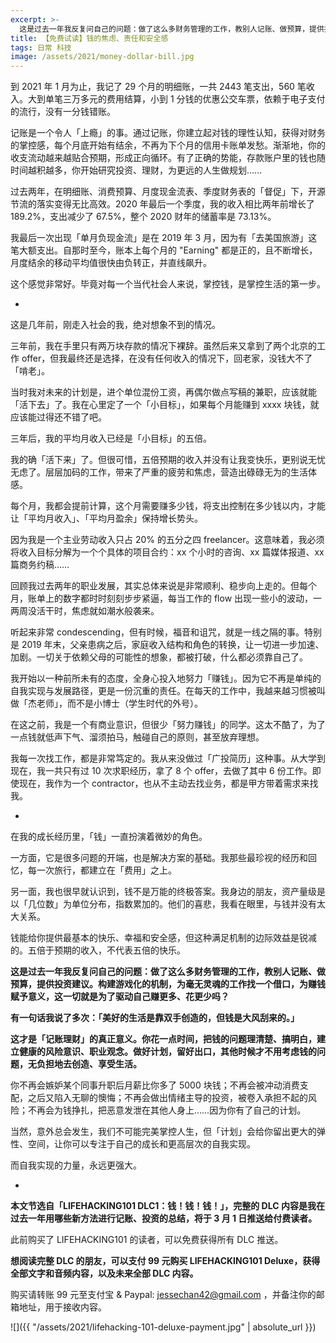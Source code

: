 ```yaml
---
excerpt: >-
  这是过去一年我反复问自己的问题：做了这么多财务管理的工作，教别人记账、做预算，提供投资建议。构建游戏化的机制，为毫无灵魂的工作找一个借口，为赚钱赋予意义，这一切就是为了驱动自己赚更多、花更少吗？
title: 【免费试读】钱的焦虑、责任和安全感
tags: 日常 科技
image: /assets/2021/money-dollar-bill.jpg
---
```


到 2021 年 1 月为止，我记了 29 个月的明细账，一共 2443 笔支出，560 笔收入。大到单笔三万多元的费用结算，小到 1 分钱的优惠公交车票，依赖于电子支付的流行，没有一分钱错账。

记账是一个令人「上瘾」的事。通过记账，你建立起对钱的理性认知，获得对财务的掌控感，每个月底开始有结余，不再为下个月的信用卡账单发愁。渐渐地，你的收支流动越来越贴合预期，形成正向循环。有了正确的势能，存款账户里的钱也随时间越积越多，你开始研究投资、理财，为更远的人生做规划……

过去两年，在明细账、消费预算、月度现金流表、季度财务表的「督促」下，开源节流的落实变得无比高效。2020 年最后一个季度，我的收入相比两年前增长了 189.2%，支出减少了 67.5%，整个 2020 财年的储蓄率是 73.13%。

我最后一次出现「单月负现金流」是在 2019 年 3 月，因为有「去美国旅游」这笔大额支出。自那时至今，账本上每个月的 "Earning" 都是正的，且不断增长，月度结余的移动平均值很快由负转正，并直线飙升。

这个感觉非常好。毕竟对每一个当代社会人来说，掌控钱，是掌控生活的第一步。

-

这是几年前，刚走入社会的我，绝对想象不到的情况。

三年前，我在手里只有两万块存款的情况下裸辞。虽然后来又拿到了两个北京的工作 offer，但我最终还是选择，在没有任何收入的情况下，回老家，没钱大不了「啃老」。

当时我对未来的计划是，进个单位混份工资，再偶尔做点写稿的兼职，应该就能「活下去」了。我在心里定了一个「小目标」，如果每个月能赚到 xxxx 块钱，就应该能过得还不错了吧。

三年后，我的平均月收入已经是「小目标」的五倍。

我的确「活下来」了。但很可惜，五倍预期的收入并没有让我变快乐，更别说无忧无虑了。层层加码的工作，带来了严重的疲劳和焦虑，营造出碌碌无为的生活体感。

每个月，我都会提前计算，这个月需要赚多少钱，将支出控制在多少钱以内，才能让「平均月收入」、「平均月盈余」保持增长势头。

因为我是一个主业劳动收入只占 20% 的五分之四 freelancer。这意味着，我必须将收入目标分解为一个个具体的项目合约：xx 个小时的咨询、xx 篇媒体报道、xx 篇商务约稿……

回顾我过去两年的职业发展，其实总体来说是非常顺利、稳步向上走的。但每个月，账单上的数字都时时刻刻步步紧逼，每当工作的 flow 出现一些小的波动，一两周没活干时，焦虑就如潮水般袭来。

听起来非常 condescending，但有时候，福音和诅咒，就是一线之隔的事。特别是 2019 年末，父亲患病之后，家庭收入结构和角色的转换，让一切进一步加速、加剧。一切关于依赖父母的可能性的想象，都被打破，什么都必须靠自己了。

我开始以一种前所未有的态度，全身心投入地努力「赚钱」。因为它不再是单纯的自我实现与发展路径，更是一份沉重的责任。在每天的工作中，我越来越习惯被叫做「杰老师」，而不是小博士（学生时代的外号）。

在这之前，我是一个有商业意识，但很少「努力赚钱」的同学。这太不酷了，为了一点钱就低声下气、溜须拍马，触碰自己的原则，甚至放弃理想。

我每一次找工作，都是非常笃定的。我从来没做过「广投简历」这种事。从大学到现在，我一共只有过 10 次求职经历，拿了 8 个 offer，去做了其中 6 份工作。即使现在，我作为一个 contractor，也从不主动去找业务，都是甲方带着需求来找我。

-

在我的成长经历里，「钱」一直扮演着微妙的角色。

一方面，它是很多问题的开端，也是解决方案的基础。我那些最珍视的经历和回忆，每一次旅行，都建立在「费用」之上。

另一面，我也很早就认识到，钱不是万能的终极答案。我身边的朋友，资产量级是以「几位数」为单位分布，指数累加的。他们的喜悲，我看在眼里，与钱并没有太大关系。

钱能给你提供最基本的快乐、幸福和安全感，但这种满足机制的边际效益是锐减的。五倍于预期的收入，不代表五倍的快乐。

**这是过去一年我反复问自己的问题：做了这么多财务管理的工作，教别人记账、做预算，提供投资建议。构建游戏化的机制，为毫无灵魂的工作找一个借口，为赚钱赋予意义，这一切就是为了驱动自己赚更多、花更少吗？**

**有一句话我说了多次：「美好的生活是靠双手创造的，但钱是大风刮来的。」**

**这才是「记账理财」的真正意义。你花一点时间，把钱的问题理清楚、搞明白，建立健康的风险意识、职业观念。做好计划，留好出口，其他时候才不用考虑钱的问题，无负担地去创造、享受生活。**

你不再会嫉妒某个同事升职后月薪比你多了 5000 块钱；不再会被冲动消费支配，之后又陷入无聊的懊悔；不再会做出情绪主导的投资，被卷入承担不起的风险；不再会为钱挣扎，把恶意发泄在其他人身上……因为你有了自己的计划。

当然，意外总会发生，我们不可能完美掌控人生，但「计划」会给你留出更大的弹性、空间，让你可以专注于自己的成长和更高层次的自我实现。

而自我实现的力量，永远更强大。

-

**本文节选自「LIFEHACKING101 DLC1：钱！钱！钱！」，完整的 DLC 内容是我在过去一年用哪些新方法进行记账、投资的总结，将于 3 月 1 日推送给付费读者。**

此前购买了 LIFEHACKING101 的读者，可以免费获得所有 DLC 推送。

**想阅读完整 DLC 的朋友，可以支付 99 元购买 LIFEHACKING101 Deluxe，获得全部文字和音频内容，以及未来全部 DLC 内容。** 

购买请转账 99 元至支付宝 & Paypal: jessechan42@gmail.com ，并备注你的邮箱地址，用于接收内容。

![]({{ "/assets/2021/lifehacking-101-deluxe-payment.jpg" | absolute_url }})
